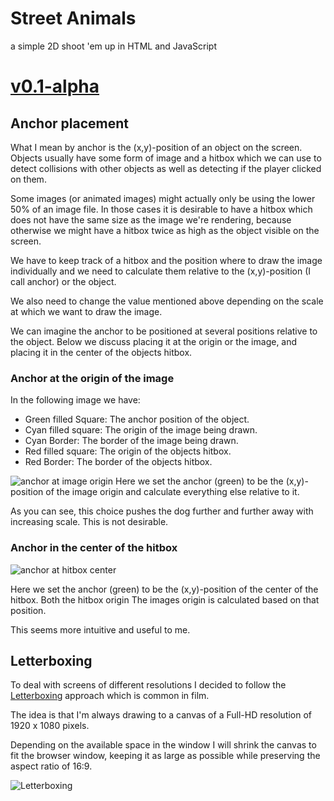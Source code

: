 # Street Animals

a simple 2D shoot 'em up in HTML and JavaScript

# [v0.1-alpha](https://github.com/DanielBiskup/StreetAnimals/tree/v0.1-alpha)

## Anchor placement

What I mean by anchor is the (x,y)-position of an object
on the screen. Objects usually have some form of image and
a hitbox which we can use to detect collisions with
other objects as well as detecting if the player clicked on
them.

Some images (or animated images) might actually only be
using the lower 50% of an image file.
In those cases it is desirable to have a hitbox which does
not have the same size as the image we're rendering, because
otherwise we might have a hitbox twice as high as the object
visible on the screen.

We have to keep track of a hitbox and the
position where to draw the image individually and we need to
calculate them relative to the (x,y)-position (I call
anchor) or the object.

We also need to change the value mentioned above depending
on the scale at which we want to draw the image.

We can imagine the anchor to be positioned at several
positions relative to the object. Below we discuss placing
it at the origin or the image, and placing it in the center
of the objects hitbox.

### Anchor at the origin of the image

In the following image we have:

- Green filled Square: The anchor position of the object.
- Cyan filled square: The origin of the image being drawn.
- Cyan Border: The border of the image being drawn.
- Red filled square: The origin of the objects hitbox.
- Red Border: The border of the objects hitbox.

![anchor at image origin](./readme-images/ScalingWithAnchorAtImageOrigin.gif)
Here we set the anchor (green) to be the (x,y)-position of the image origin and
calculate everything else relative to it.

As you can see, this choice pushes the dog further and further
away with increasing scale. This is not desirable.

### Anchor in the center of the hitbox

![anchor at hitbox center](./readme-images/ScalingWithAnchorInCenter.gif)

Here we set the anchor (green) to be the (x,y)-position of the center
of the hitbox. Both the hitbox origin The images origin is calculated
based on that position.

This seems more intuitive and useful to me.

## Letterboxing

To deal with screens of different resolutions I decided to
follow the [Letterboxing](<https://en.wikipedia.org/wiki/Letterboxing_(filming)>)
approach which is common in film.

The idea is that I'm always drawing to a canvas of a Full-HD
resolution of 1920 x 1080 pixels.

Depending on the available space in the window I will shrink
the canvas to fit the browser window, keeping it as large as
possible while preserving the aspect ratio of 16:9.

![Letterboxing](./readme-images/Letterboxing.gif)
